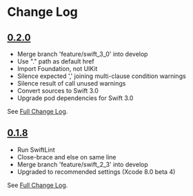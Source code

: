 # Change Log

## [0.2.0](https://github.com/royratcliffe/FaradayHAL/tree/0.2.0)

- Merge branch 'feature/swift_3_0' into develop
- Use "." path as default href
- Import Foundation, not UIKit
- Silence expected ',' joining multi-clause condition warnings
- Silence result of call unused warnings
- Convert sources to Swift 3.0
- Upgrade pod dependencies for Swift 3.0

See [Full Change Log](https://github.com/royratcliffe/FaradayHAL/compare/0.1.8...0.2.0).

## [0.1.8](https://github.com/royratcliffe/FaradayHAL/tree/0.1.8)

- Run SwiftLint
- Close-brace and else on same line
- Merge branch 'feature/swift_2_3' into develop
- Upgraded to recommended settings (Xcode 8.0 beta 4)

See [Full Change Log](https://github.com/royratcliffe/FaradayHAL/compare/0.1.7...0.1.8).
